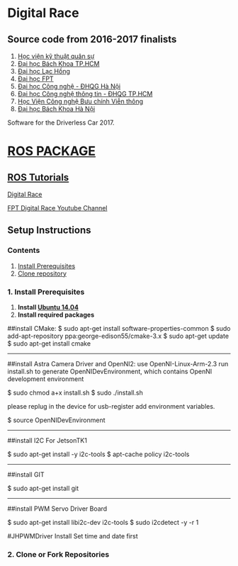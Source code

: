 # Digital Race
## Source code from 2016-2017 finalists
1. [Học viện kỹ thuật quân sự](https://github.com/fpt-corp/DriverlessCarChallenge_MTARacer)
2. [Đại học Bách Khoa TP.HCM](https://github.com/fpt-corp/DriverlessCarChallenge_CDIO)
3. [Đại học Lạc Hồng](https://github.com/fpt-corp/DriverlessCarChallenge_LHURacing)
4. [Đại học FPT](https://github.com/fpt-corp/DriverlessCarChallenge_AlphaOne)
5. [Đại học Công nghệ - ĐHQG Hà Nội](https://github.com/fpt-corp/DriverlessCarChallenge_TechColor)
6. [Đại học Công nghệ thông tin - ĐHQG TP.HCM](https://github.com/fpt-corp/DriverlessCarChallenge_SeBoys)
7. [Học Viện Công nghệ Bưu chính Viễn thông](https://github.com/fpt-corp/DriverlessCarChallenge_PTIT)
8. [Đại học Bách Khoa Hà Nội](https://github.com/fpt-corp/DriverlessCarChallenge_BKAKid)


Software for the Driverless Car 2017.

# [ROS PACKAGE](https://github.com/fpt-corp/ROS_Package_DriverlessCar)

## [ROS Tutorials](https://github.com/fpt-corp/ROS-Tutorials)

[Digital Race](https://cuocduaso.fpt.com.vn/en) 

[FPT Digital Race Youtube Channel](https://www.youtube.com/watch?v=ReT8AF0dVFs)

## Setup Instructions

### Contents
1. [Install Prerequisites](#1-install-prerequisites)
2. [Clone repository](#2-clone-or-fork-repositories)

### 1. Install Prerequisites
1. __Install [Ubuntu 14.04](http://www.ubuntu.com)__
2. __Install required packages__

##install CMake:
$ sudo apt-get install software-properties-common
$ sudo add-apt-repository ppa:george-edison55/cmake-3.x
$ sudo apt-get update
$ sudo apt-get install cmake

**********************************
##install Astra Camera Driver and OpenNI2:
use OpenNI-Linux-Arm-2.3
run install.sh to generate OpenNIDevEnvironment, which contains OpenNI development environment 

$ sudo chmod a+x install.sh
$ sudo ./install.sh

please replug in the device for usb-register
add environment variables.

$ source OpenNIDevEnvironment


********************************************
##install I2C For JetsonTK1

$ sudo apt-get install -y i2c-tools
$ apt-cache policy i2c-tools

********************************************
##install GIT

$ sudo apt-get install git

********************************************
##install PWM Servo Driver Board 

$ sudo apt-get install libi2c-dev i2c-tools
$ sudo i2cdetect -y -r 1

#JHPWMDriver Install
Set time and date first
  
### 2. Clone or Fork Repositories



